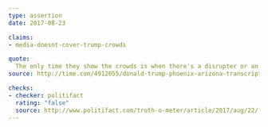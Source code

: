 ```yaml
---
type: assertion
date: 2017-08-23

claims:
- media-doesnt-cover-trump-crowds

quote:
  The only time they show the crowds is when there's a disrupter or an anarchist in the room.
source: http://time.com/4912055/donald-trump-phoenix-arizona-transcript/

checks:
- checker: politifact
  rating: "false"
  source: http://www.politifact.com/truth-o-meter/article/2017/aug/22/fact-checking-president-donald-trumps-campaign-ral/
---
```

